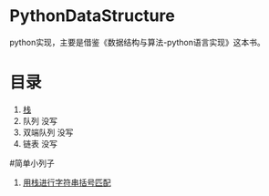 # PythonDataStructure
python实现，主要是借鉴《数据结构与算法-python语言实现》这本书。
# 目录
1. [栈](https://github.com/unlili/PythonDataStructure/blob/master/stack.py) 
2. 队列  没写
3. 双端队列  没写
4. 链表  没写

#简单小列子
1. [用栈进行字符串括号匹配](https://github.com/unlili/PythonDataStructure/blob/master/stack_test.py)


